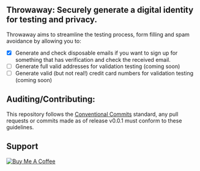 ## Throwaway: Securely generate a digital identity for testing and privacy.

Throwaway aims to streamline the testing process, form filling and spam avoidance by allowing you to:

- [x] Generate and check disposable emails if you want to sign up for something that has verification and check the received email.
- [ ] Generate full valid addresses for validation testing (coming soon)
- [ ] Generate valid (but not real!) credit card numbers for validation testing (coming soon)

## Auditing/Contributing:
This repository follows the [Conventional Commits](https://www.conventionalcommits.org/) standard, any pull requests or commits made as of release v0.0.1 must conform to these guidelines.



## Support
<a href="https://www.buymeacoffee.com/raslan" target="_blank" rel="noreferrer"><img src="https://cdn.buymeacoffee.com/buttons/v2/default-yellow.png" alt="Buy Me A Coffee" />
